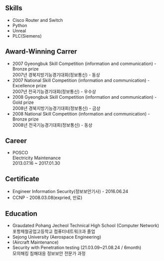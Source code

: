 ## Skills
- Cisco Router and Switch
- Python
- Unreal
- PLC(Siemens)

## Award-Winning Carrer
- 2007 Gyeongbuk Skill Competition (information and communication) - Bronze prize   
  2007년 경북지방기능경기대회(정보통신) - 동상
- 2007 National Skill Competition (information and communication) - Excellence prize   
  2007년 전국기능경기대회(정보통신) - 우수상
- 2008 Gyeongbuk Skill Competition (information and communication) - Gold prize   
  2008년 경북지방기능경기대회(정보통신) - 금상
- 2008 National Skill Competition (information and communication) - Bronze prize   
  2008년 전국기능경기대회(정보통신) - 동상

## Career
- POSCO   
  Electricity Maintenance   
  2013.07.16 ~ 2017.01.30

## Certificate
- Engineer Information Security(정보보안기사) - 2016.06.24
- CCNP - 2008.03.08(expried, 만료)

## Education
- Graudated Pohang Jecheol Technical High School (Computer Network)   
  포항제철공업고등학교 컴퓨터네트워크과 졸업
- Sejong University (Aerospace Engineering)
- (Aircraft Maintenance)
- Security with Penetration testing (21.03.09~21.08.24 / 6month)   
  모의해킹 침해대응 정보보안 전문가 과정



